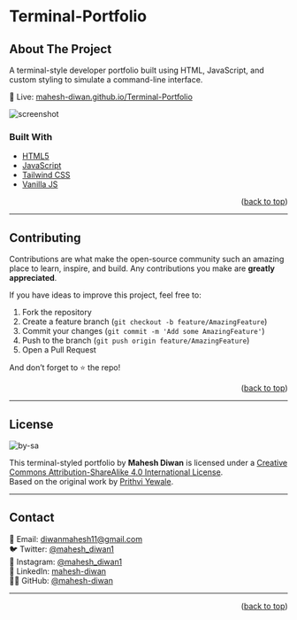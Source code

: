 # Terminal-Portfolio

## About The Project

A terminal-style developer portfolio built using HTML, JavaScript, and custom styling to simulate a command-line interface.

🔗 Live: [mahesh-diwan.github.io/Terminal-Portfolio](https://mahesh-diwan.github.io/Terminal-Portfolio)

![screenshot](https://github.com/mahesh-diwan/Terminal-Portfolio/assets/banner.png)

### Built With

- [HTML5](https://developer.mozilla.org/en-US/docs/Web/HTML)
- [JavaScript](https://developer.mozilla.org/en-US/docs/Web/JavaScript)
- [Tailwind CSS](https://tailwindcss.com/)
- [Vanilla JS](https://vanillajs.com/)

<p align="right">(<a href="#about-the-project">back to top</a>)</p>

---

## Contributing

Contributions are what make the open-source community such an amazing place to learn, inspire, and build. Any contributions you make are **greatly appreciated**.

If you have ideas to improve this project, feel free to:

1. Fork the repository
2. Create a feature branch (`git checkout -b feature/AmazingFeature`)
3. Commit your changes (`git commit -m 'Add some AmazingFeature'`)
4. Push to the branch (`git push origin feature/AmazingFeature`)
5. Open a Pull Request

And don’t forget to ⭐ the repo!

<p align="right">(<a href="#about-the-project">back to top</a>)</p>

---

## License

![by-sa](https://user-images.githubusercontent.com/65147258/209966249-88275ba5-75a3-4a4e-af1c-7d861c5cf838.png)

This terminal-styled portfolio by **Mahesh Diwan** is licensed under a [Creative Commons Attribution-ShareAlike 4.0 International License](https://creativecommons.org/licenses/by-sa/4.0/).  
Based on the original work by [Prithvi Yewale](https://github.com/cosmicwanderer7/portfolio).

---

## Contact

📧 Email: [diwanmahesh11@gmail.com](mailto:diwanmahesh11@gmail.com)  
🐦 Twitter: [@mahesh_diwan1](https://twitter.com/mahesh_diwan1)  
📸 Instagram: [@mahesh_diwan1](https://www.instagram.com/mahesh_diwan1)  
💼 LinkedIn: [mahesh-diwan](https://www.linkedin.com/in/mahesh-diwan/)  
👨‍💻 GitHub: [@mahesh-diwan](https://github.com/mahesh-diwan)

---

<p align="right">(<a href="#top">back to top</a>)</p>
